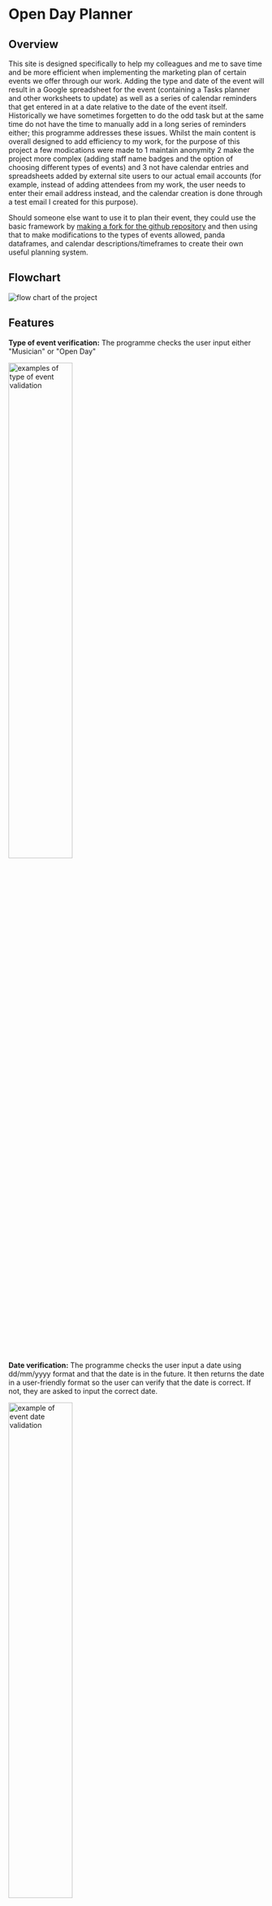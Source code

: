 # Open Day Planner

## Overview

This site is designed specifically to help my colleagues and me to save time and be more efficient when implementing the marketing plan of certain events we offer through our work. Adding the type and date of the event will result in a Google spreadsheet for the event (containing a Tasks planner and other worksheets to update) as well as a series of calendar reminders that get entered in at a date relative to the date of the event itself. Historically we have sometimes forgetten to do the odd task but at the same time do not have the time to manually add in a long series of reminders either; this programme addresses these issues. Whilst the main content is overall designed to add efficiency to my work, for the purpose of this project a few modications were made to 1 maintain anonymity 2 make the project more complex (adding staff name badges and the option of choosing different types of events) and 3 not have calendar entries and spreadsheets added by external site users to our actual email accounts (for example, instead of adding attendees from my work, the user needs to enter their email address instead, and the calendar creation is done through a test email I created for this purpose).

Should someone else want to use it to plan their event, they could use the basic framework by <a href="https://docs.github.com/en/get-started/quickstart/fork-a-repo" target="new" aria-label="How to fork a repo - opens in a new window">making a fork for the github repository</a> and then using that to make modifications to the types of events allowed, panda dataframes, and calendar descriptions/timeframes to create their own useful planning system.

## Flowchart

<img src="assets/readme-images/FlowChart-Planner.png" alt="flow chart of the project">


## Features

<strong>Type of event verification:</strong> The programme checks the user input either "Musician" or "Open Day"

<img src="assets/readme-images/event-validation.png" alt="examples of type of event validation" width="50%">

<strong>Date verification:</strong> The programme checks the user input a date using dd/mm/yyyy format and that the date is in the future. It then returns the date in a user-friendly format so the user can verify that the date is correct. If not, they are asked to input the correct date.

<img src="assets/readme-images/event-date-validation.png" alt="example of event date validation" width="50%">
<img src="assets/readme-images/check-event-date-validation.png" alt="example of event date validation with user friendly date" width="50%">
<img src="assets/readme-images/yes-no-validation-example.png" alt="example of event date validation (Y/N)" width="50%">

<strong>Email verification:</strong> The programme checks the user input a valid email address.

<img src="assets/readme-images/email-validation-one.png" alt="example of email validation" width="50%">
<img src="assets/readme-images/email-validation-two.png" alt="example of email validation" width="50%">

<strong>Spreadsheet creation:</strong> A Google spreadsheet is created to help plan the event based on the type of event the user input using the Panda dataframes for data.

<img src="assets/readme-images/spreadsheet-example.png" alt="examples of the created spreadsheets">

<strong>Name badges:</strong> The programme allows the user to add the information of any new staff who need badges into the system with the information populated formatted as all caps and added as a new row in the Badges worksheet (Open Day event only). It ensures that a response is given for each input.

<strong>Calendar reminders:</strong> The programme automatically creates a series of reminders to help the user to remember what they have to do at a particular date in relation to the date of the event. The reminders cannot be in the past or fall on a weekend.

<strong>Print reminders:</strong> The programme automatically creates a series of print statements to remind the user what they need to do now. They are done with a delay to make sure the user has a chance to read them.


## Testing

At each stage, I tested to ensure that each validation produced the expected result (e.g., intentionally adding dates in the past, wrong type of event, wrong email format, etc), either looping to ask the user for a correct input with the appropriate error or progressing the user through the programme if the input was correct. 

I checked to ensure the spreadsheets were in a clear, usable format with the cells labeled as expected and headers formatted.

I also went through the 'Problems' section of the console and the pycodestyle to ensure there were no errors. I found that it didn't like the escape character in the email validation. A search found that adding an 'r' before the string made the program ignore that character and pass the test. The 80 character line length also caused problems until a search found that an escape character at the end of the line would split the lines and make them still work.

I also checked for user experience. In particular, I noticed that the programme seemed to be paused (or even broken) when the spreadsheet was being created as it took some time to generate. I therefore added the print message "Please be patient as the spreadsheet is created...". I also noticed that the multiple print statements at the end came out too fast and could be easily missed so I added a pause between statements using asyncio. In general, I also tested the input specifications to ensure that the instructions are clear from the outset and that any error messages resulting from incorrect input are helpful so the user can enter a valid response.

### Validator Testing
<strong>pycodestyle (formerly called pep8)</strong>: No errors were returned when passing through the <a href="https://pypi.org/project/pycodestyle/#:~:text=pycodestyle%20is%20a%20tool%20to,style%20conventions%20in%20PEP%208.&text=This%20package%20used%20to%20be,to%20pycodestyle%20to%20reduce%20confusion." target="new" aria-label="Info about Pycodestyle; opens in a new window">pycodestyle validator</a> once the line length, trailing whitespaces, double space above functions and escape character issues were resolved. I ran pycodestyle by running "pip install pycodestyle" in the terminal and then "pycodestyle --first run.py"


## Deployment
The site was deployed to Heroku. The steps to deploy are as follows:
<ol>
<li>Create a new app in Heroku</li>
<li>Add Config Vars for creds.json, credentials.json and Port 8000 </li>
<li>Add Buildpacks for python and nodejs (in that order)</li>
<li>Deploy by connecting to the Github repository</li>
<li>Set up automatic deploys</li>
</ol>
The live link can be found here <a href="https://open-day-planner.herokuapp.com/" target="new" aria-label="Open Day Planner in Heroku (opens in new window)">https://open-day-planner.herokuapp.com/</a>


## Credits

### Working with dates:
<ul><li><a href="https://theprogrammingexpert.com/check-if-string-is-date-in-python/#:~:text=To%20check%20if%20a%20string,string%20and%20a%20date%20format.&text=When%20working%20with%20strings%20in,date%20can%20be%20very%20useful" aria-label="The programming expert website (opens in a new window)" target="new">Programming Expert Website: checking input is a date in Python</a></li>

<li><a href="https://theprogrammingexpert.com/python-remove-time-from-datetime/#:~:text=To%20remove%20the%20time%20from,a%20date%20using%20date().&text=You%20can%20also%20use%20strftime,datetime%20object%20without%20the%20time" aria-label="The programming expert website (opens in a new window)" target="new">Programming Expert Website: removing time from Datetime</a></li>

<li><a href="https://stackoverflow.com/questions/7239315/cant-compare-datetime-datetime-to-datetime-date" aria-label="Stack Overflow website (opens in a new window)" target="new">Stack Overflow Website: comparing datetime-datetime to datetime-date</a></li>

<li><a href="https://docs.python.org/3/library/datetime.html#datetime.datetime.weekday" aria-label="Python.org website (opens in a new window)" target="new">Python.org: getting weekday from date</a></li>
</ul>

### Email validation:
<ul><li><a href="https://www.tutorialspoint.com/python-program-to-validate-email-address" aria-label="Tutorials Point website (opens in a new window)" target="new">Tutorials Point Website: validating email address</a> <em>(this produces an error in pycodestyle)</em></li>

<li><a href="https://www.includehelp.com/python/ignoring-escape-sequences-in-the-string.aspx#:~:text=To%20ignoring%20escape%20sequences%20in,%22r%22%20before%20the%20string." aria-label="Include Help website (opens in a new window)" target="new">Include Help website: how to ignore escape character in a string</a> <em>(this fixes error in pycodestyle from above)</em></li>
</ul>

### Working with Google Sheets and Pandas
<ul><li><a href="https://medium.com/@jb.ranchana/write-and-append-dataframes-to-google-sheets-in-python-f62479460cf0" aria-label="Medium website (opens in a new window)" target="new">Medium Website: append dataframes to Google Sheets</a></li>

<li>Love Sandwiches Github Project: Credentials Code</a></li>

<li><a href="https://github.com/robin900/gspread-formatting" aria-label="Github website (opens in a new window)" target="new">Github (robin900): formatting Google spreadsheet through Python</a></li>

<li><a href="https://www.digitalocean.com/community/tutorials/update-rows-and-columns-python-pandas" aria-label="Digital Ocean website (opens in a new window)" target="new">Digital Ocean: updating rows and columns using pandas</a></li>

<li><a href="https://docs.gspread.org/en/latest/user-guide.html" aria-label="Gspread Userguide website (opens in a new window)" target="new">Gspread User Guide: general reference for using gspread</a></li>
</ul>

### Working with Google Calendar API
<ul><li><a href="https://developers.google.com/calendar/api/v3/reference/events/insert" aria-label="Google Developers Website (opens in a new window)" target="new">Google Developers Website: inserting events</a></li>

<li><a href="https://developers.google.com/workspace/guides/configure-oauth-consent" aria-label="Google Developers Website (opens in a new window)" target="new">Google Developers Website: Oauth Consent</a></li>
</ul>

### Working with Asyncio
<ul><li><a href="https://docs.python.org/3/library/asyncio.html" aria-label="Python.org Website (opens in a new window)" target="new">Python.org: asyncio</a></li></ul>

## Python Libraries Used

<ul><li><strong>datetime, date, timedelta: </strong>Enables users to check an input was a valid date, find the date/time now, add/subtract units of time from a date</li>
<li><strong>re: </strong>Enables the program to check whether a string was a valid email address</li>
<li><strong>asyncio: </strong>Enables the programme to add a pause inbetween print statements</li>
<li><strong>gspread: </strong>Enables the programme to link to Google Sheets</li>
<li><strong>google.oauth2.service_account import Credentials: </strong> Enables the programme to link to Google Calendar</li>
<li><strong>pandas as pd: </strong> Enables the creation of dataframes</li>
<li><strong>from gspread_dataframe import set_with_dataframe: </strong>Enables user to add panda dataframes to the Google Sheet</li>
<li><strong>from gspread_formatting import *: </strong>Enables users to specify formatting for their Google Sheets within Python</li></ul>